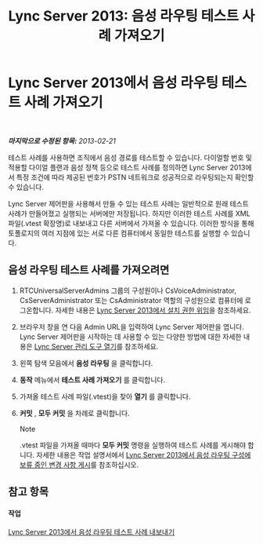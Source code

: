 ﻿---
title: 'Lync Server 2013: 음성 라우팅 테스트 사례 가져오기'
TOCTitle: 음성 라우팅 테스트 사례 가져오기
ms:assetid: 6546e24c-9ad2-428b-92b2-63948ed0f884
ms:mtpsurl: https://technet.microsoft.com/ko-kr/library/Gg398460(v=OCS.15)
ms:contentKeyID: 49303858
ms.date: 08/24/2015
mtps_version: v=OCS.15
ms.translationtype: HT
---

# Lync Server 2013에서 음성 라우팅 테스트 사례 가져오기

 

_**마지막으로 수정된 항목:** 2013-02-21_

테스트 사례를 사용하면 조직에서 음성 경로를 테스트할 수 있습니다. 다이얼할 번호 및 적용할 다이얼 플랜과 음성 정책 등으로 테스트 사례를 정의하면 Lync Server 2013에서 특정 조건에 따라 제공된 번호가 PSTN 네트워크로 성공적으로 라우팅되는지 확인할 수 있습니다.

Lync Server 제어판을 사용해서 만들 수 있는 테스트 사례는 일반적으로 원래 테스트 사례가 만들어졌고 실행되는 서버에만 저장됩니다. 하지만 이러한 테스트 사례를 XML 파일(.vtest 확장명)로 내보내고 다른 서버에서 가져올 수 있습니다. 이러한 방식을 통해 토폴로지의 여러 지점에 있는 서로 다른 컴퓨터에서 동일한 테스트를 실행할 수 있습니다.

## 음성 라우팅 테스트 사례를 가져오려면

1.  RTCUniversalServerAdmins 그룹의 구성원이나 CsVoiceAdministrator, CsServerAdministrator 또는 CsAdministrator 역할의 구성원으로 컴퓨터에 로그온합니다. 자세한 내용은 [Lync Server 2013에서 설치 권한 위임](lync-server-2013-delegate-setup-permissions.md)을 참조하세요.

2.  브라우저 창을 연 다음 Admin URL을 입력하여 Lync Server 제어판을 엽니다. Lync Server 제어판을 시작하는 데 사용할 수 있는 다양한 방법에 대한 자세한 내용은 [Lync Server 관리 도구 열기](lync-server-2013-open-lync-server-administrative-tools.md)를 참조하세요.

3.  왼쪽 탐색 모음에서 **음성 라우팅** 을 클릭합니다.

4.  **동작** 메뉴에서 **테스트 사례 가져오기** 를 클릭합니다.

5.  가져올 테스트 사례 파일(.vtest)을 찾아 **열기** 를 클릭합니다.

6.  **커밋** , **모두 커밋** 을 차례로 클릭합니다.
    

    > [!NOTE]
    > .vtest 파일을 가져올 때마다 <STRONG>모두 커밋</STRONG> 명령을 실행하여 테스트 사례를 게시해야 합니다. 자세한 내용은 작업 설명서에서 <A href="lync-server-2013-publish-pending-changes-to-the-voice-routing-configuration.md">Lync Server 2013에서 음성 라우팅 구성에 보류 중인 변경 사항 게시</A>를 참조하십시오.



## 참고 항목

#### 작업

[Lync Server 2013에서 음성 라우팅 테스트 사례 내보내기](lync-server-2013-export-voice-routing-test-cases.md)

